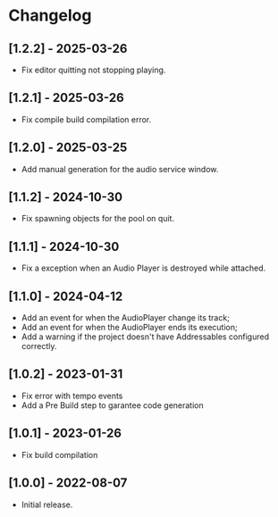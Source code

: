 ﻿# Changelog

## [1.2.2] - 2025-03-26
- Fix editor quitting not stopping playing.

## [1.2.1] - 2025-03-26
- Fix compile build compilation error.

## [1.2.0] - 2025-03-25
- Add manual generation for the audio service window.

## [1.1.2] - 2024-10-30
- Fix spawning objects for the pool on quit.

## [1.1.1] - 2024-10-30
- Fix a exception when an Audio Player is destroyed while attached.

## [1.1.0] - 2024-04-12
- Add an event for when the AudioPlayer change its track;
- Add an event for when the AudioPlayer ends its execution;
- Add a warning if the project doesn't have Addressables configured correctly.

## [1.0.2] - 2023-01-31
- Fix error with tempo events
- Add a Pre Build step to garantee code generation

## [1.0.1] - 2023-01-26
- Fix build compilation

## [1.0.0] - 2022-08-07
- Initial release.
